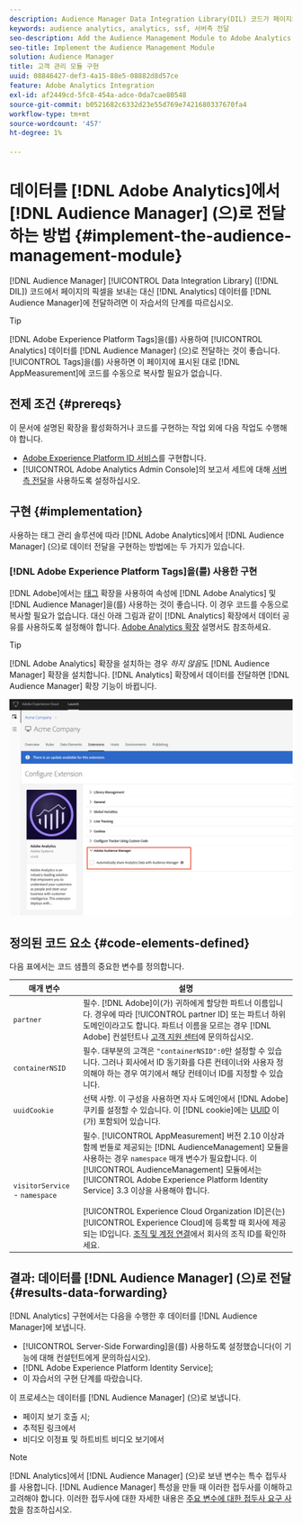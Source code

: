 ```yaml
---
description: Audience Manager Data Integration Library(DIL) 코드가 페이지의 픽셀을 보내도록 하는 대신 Audience Management 모듈을 Adobe Analytics AppMeasurement에 추가하여 Analytics 데이터를 Audience Manager에 전달합니다.
keywords: audience analytics, analytics, ssf, 서버측 전달
seo-description: Add the Audience Management Module to Adobe Analytics AppMeasurement to forward Analytics data to Audience Manager instead of having the Audience Manager Data Integration Library (DIL) code send a pixel from the page.
seo-title: Implement the Audience Management Module
solution: Audience Manager
title: 고객 관리 모듈 구현
uuid: 08846427-def3-4a15-88e5-08882d8d57ce
feature: Adobe Analytics Integration
exl-id: af2449cd-5fc8-454a-adce-0da7cae80548
source-git-commit: b0521682c6332d23e55d769e7421680337670fa4
workflow-type: tm+mt
source-wordcount: '457'
ht-degree: 1%

---
```


# 데이터를 [!DNL Adobe Analytics]에서 [!DNL Audience Manager] (으)로 전달하는 방법 {#implement-the-audience-management-module}

[!DNL Audience Manager] [!UICONTROL Data Integration Library] ([!DNL DIL]) 코드에서 페이지의 픽셀을 보내는 대신 [!DNL Analytics] 데이터를 [!DNL Audience Manager]에 전달하려면 이 자습서의 단계를 따르십시오.

>[!TIP]
>
>[!DNL Adobe Experience Platform Tags]을(를) 사용하여 [!UICONTROL Analytics] 데이터를 [!DNL Audience Manager] (으)로 전달하는 것이 좋습니다. [!UICONTROL Tags]을(를) 사용하면 이 페이지에 표시된 대로 [!DNL AppMeasurement]에 코드를 수동으로 복사할 필요가 없습니다.

## 전제 조건 {#prereqs}

이 문서에 설명된 확장을 활성화하거나 코드를 구현하는 작업 외에 다음 작업도 수행해야 합니다.

* [Adobe Experience Platform ID 서비스](https://experienceleague.adobe.com/docs/id-service/using/home.html?lang=ko)를 구현합니다.
* [!UICONTROL Adobe Analytics Admin Console]의 보고서 세트에 대해 [서버측 전달](https://experienceleague.adobe.com/docs/analytics/admin/admin-tools/server-side-forwarding/ssf.html?lang=ko)을 사용하도록 설정하십시오.

## 구현 {#implementation}

사용하는 태그 관리 솔루션에 따라 [!DNL Adobe Analytics]에서 [!DNL Audience Manager] (으)로 데이터 전달을 구현하는 방법에는 두 가지가 있습니다.

### [!DNL Adobe Experience Platform Tags]을(를) 사용한 구현

[!DNL Adobe]에서는 [태그](https://experienceleague.adobe.com/docs/experience-platform/tags/home.html?lang=ko) 확장을 사용하여 속성에 [!DNL Adobe Analytics] 및 [!DNL Audience Manager]을(를) 사용하는 것이 좋습니다. 이 경우 코드를 수동으로 복사할 필요가 없습니다. 대신 아래 그림과 같이 [!DNL Analytics] 확장에서 데이터 공유를 사용하도록 설정해야 합니다. [Adobe Analytics 확장](https://experienceleague.adobe.com/docs/experience-platform/tags/extensions/adobe/analytics/overview.html?lang=ko#adobe-audience-manager) 설명서도 참조하세요.

>[!TIP]
>
>[!DNL Adobe Analytics] 확장을 설치하는 경우 *하지 않음*&#x200B;도 [!DNL Audience Manager] 확장을 설치합니다. [!DNL Analytics] 확장에서 데이터를 전달하면 [!DNL Audience Manager] 확장 기능이 바뀝니다.

![Adobe Analytics 확장에서 Audience Manager으로 데이터 공유를 사용하는 방법](/help/using/integration/assets/analytics-to-aam.png)

## 정의된 코드 요소 {#code-elements-defined}

다음 표에서는 코드 샘플의 중요한 변수를 정의합니다.

| 매개 변수 | 설명 |
|--- |--- |
| `partner` | 필수. [!DNL Adobe]이(가) 귀하에게 할당한 파트너 이름입니다. 경우에 따라 [!UICONTROL partner ID] 또는 파트너 하위 도메인이라고도 합니다.  파트너 이름을 모르는 경우 [!DNL Adobe] 컨설턴트나 [고객 지원 센터](https://helpx.adobe.com/kr/marketing-cloud/contact-support.html)에 문의하십시오. |
| `containerNSID` | 필수. 대부분의 고객은 `"containerNSID":0`만 설정할 수 있습니다. 그러나 회사에서 ID 동기화를 다른 컨테이너와 사용자 정의해야 하는 경우 여기에서 해당 컨테이너 ID를 지정할 수 있습니다. |
| `uuidCookie` | 선택 사항. 이 구성을 사용하면 자사 도메인에서 [!DNL Adobe] 쿠키를 설정할 수 있습니다. 이 [!DNL cookie]에는 [UUID](../../reference/ids-in-aam.md) 이(가) 포함되어 있습니다. |
| `visitorService` - `namespace` | 필수. [!UICONTROL AppMeasurement] 버전 2.10 이상과 함께 번들로 제공되는 [!DNL AudienceManagement] 모듈을 사용하는 경우 `namespace` 매개 변수가 필요합니다. 이 [!UICONTROL AudienceManagement] 모듈에서는 [!UICONTROL Adobe Experience Platform Identity Service] 3.3 이상을 사용해야 합니다. <br><br>[!UICONTROL Experience Cloud Organization ID]은(는) [!UICONTROL Experience Cloud]에 등록할 때 회사에 제공되는 ID입니다. [조직 및 계정 연결](https://experienceleague.adobe.com/docs/core-services/interface/manage-users-and-products/organizations.html?lang=ko)에서 회사의 조직 ID를 확인하세요. |

## 결과: 데이터를 [!DNL Audience Manager] (으)로 전달 {#results-data-forwarding}

[!DNL Analytics] 구현에서는 다음을 수행한 후 데이터를 [!DNL Audience Manager]에 보냅니다.

* [!UICONTROL Server-Side Forwarding]을(를) 사용하도록 설정했습니다(이 기능에 대해 컨설턴트에게 문의하십시오).
* [!DNL Adobe Experience Platform Identity Service];
* 이 자습서의 구현 단계를 따랐습니다.

이 프로세스는 데이터를 [!DNL Audience Manager] (으)로 보냅니다.

* 페이지 보기 호출 시;
* 추적된 링크에서
* 비디오 이정표 및 하트비트 비디오 보기에서

>[!NOTE]
>
>[!DNL Analytics]에서 [!DNL Audience Manager] (으)로 보낸 변수는 특수 접두사를 사용합니다. [!DNL Audience Manager] 특성을 만들 때 이러한 접두사를 이해하고 고려해야 합니다. 이러한 접두사에 대한 자세한 내용은 [주요 변수에 대한 접두사 요구 사항](../../features/traits/trait-variable-prefixes.md)을 참조하십시오.
